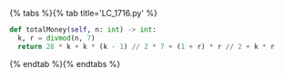 {% tabs %}{% tab title='LC_1716.py' %}

```py
def totalMoney(self, n: int) -> int:
  k, r = divmod(n, 7)
  return 28 * k + k * (k - 1) // 2 * 7 + (1 + r) * r // 2 + k * r
```

{% endtab %}{% endtabs %}
